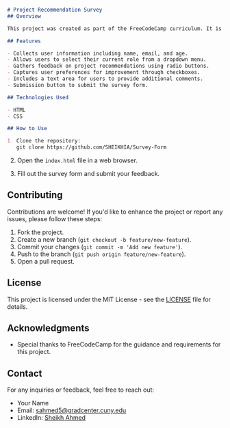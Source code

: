 ```markdown
# Project Recommendation Survey
## Overview

This project was created as part of the FreeCodeCamp curriculum. It is a Project Recommendation Survey, where users can evaluate various projects and provide feedback. The survey covers aspects such as personal information, project recommendations, role identification, and improvement preferences.

## Features

- Collects user information including name, email, and age.
- Allows users to select their current role from a dropdown menu.
- Gathers feedback on project recommendations using radio buttons.
- Captures user preferences for improvement through checkboxes.
- Includes a text area for users to provide additional comments.
- Submission button to submit the survey form.

## Technologies Used

- HTML
- CSS

## How to Use

1. Clone the repository:
   git clone https://github.com/SHEIKHIA/Survey-Form
   ```
2. Open the `index.html` file in a web browser.

3. Fill out the survey form and submit your feedback.

## Contributing

Contributions are welcome! If you'd like to enhance the project or report any issues, please follow these steps:

1. Fork the project.
2. Create a new branch (`git checkout -b feature/new-feature`).
3. Commit your changes (`git commit -m 'Add new feature'`).
4. Push to the branch (`git push origin feature/new-feature`).
5. Open a pull request.

## License

This project is licensed under the MIT License - see the [LICENSE](LICENSE) file for details.

## Acknowledgments

- Special thanks to FreeCodeCamp for the guidance and requirements for this project.

## Contact

For any inquiries or feedback, feel free to reach out:

- Your Name
- Email: sahmed5@gradcenter.cuny.edu
- LinkedIn: [Sheikh Ahmed](https://www.linkedin.com/in/sheikhiahmed/)
```

